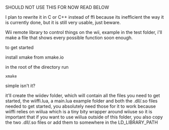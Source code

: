 SHOULD NOT USE THIS FOR NOW READ BELOW

I plan to rewrite it in C or C++ instead of ffi because its inefficient the way it is currently done, but it is still very usable, just beware.

Wii remote library to control things on the wii, example in the test folder, i'll make a file that shows every possible function soon enough.

to get started

install xmake from xmake.io

in the root of the directory run

```
xmake
```
simple isn't it?


it'll create the wiidev folder, which will contain all the files you need to get started, the wiiffi.lua, a main.lua example folder and both the .dll/.so files  needed  to get started, you absolutely need those for it to work because wiiffi relies on wiilua which is a tiny bity wrapper around wiiuse so it is important that if you want to use wiilua outside of this folder, you also copy the two .dll/.so files or add them to somewhere in the LD_LIBRARY_PATH 
